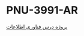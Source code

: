 # PNU-3991-AR

[پروژه درس فناوری اطلاعات](https://drive.google.com/file/d/1ZnGWNhJ9eVwvmV7fsh69Le2nKz9pf1-n/view?usp=sharing)
